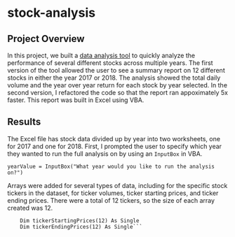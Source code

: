 # stock-analysis

## Project Overview
In this project, we built a [data analysis tool](VBA_Challenge.xlsm) to quickly analyze the performance of several different stocks across multiple years. The first version of the tool allowed the user to see a summary report on 12 different stocks in either the year 2017 or 2018. The analysis showed the total daily volume and the year over year return for each stock by year selected. In the second version, I refactored the code so that the report ran appoximately 5x faster. This report was built in Excel using VBA.

## Results
The Excel file has stock data divided up by year into two worksheets, one for 2017 and one for 2018. First, I prompted the user to specify which year they wanted to run the full analysis on by using an `InputBox` in VBA.

```yearValue = InputBox("What year would you like to run the analysis on?")```

Arrays were added for several types of data, including for the specific stock tickers in the dataset, for ticker volumes, ticker starting prices, and ticker ending prices. There were a total of 12 tickers, so the size of each array created was 12. 

``` Dim tickerVolumes(12) As Long
    Dim tickerStartingPrices(12) As Single
    Dim tickerEndingPrices(12) As Single```
   
    
    
    
    
